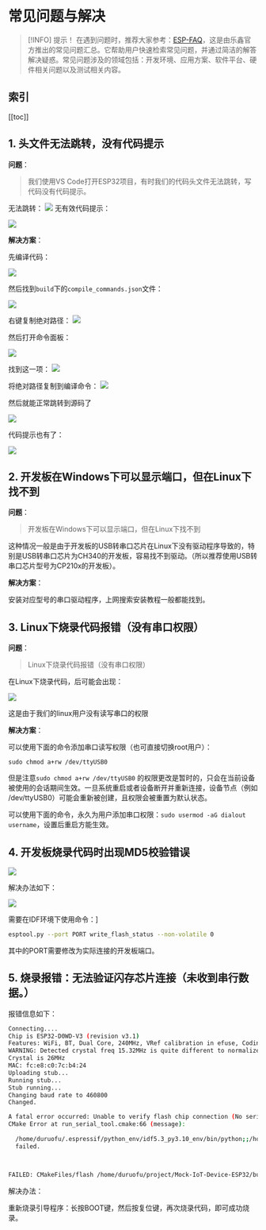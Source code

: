 # 常见问题与解决


> [!INFO]  提示！
> 在遇到问题时，推荐大家参考：[ESP-FAQ](https://docs.espressif.com/projects/esp-faq/zh_CN/latest/index.html)，这是由乐鑫官方推出的常见问题汇总。它帮助用户快速检索常见问题，并通过简洁的解答解决疑惑。常见问题涉及的领域包括：开发环境、应用方案、软件平台、硬件相关问题以及测试相关内容。  

## 索引

[[toc]]
## 1. 头文件无法跳转，没有代码提示

**问题**：

>我们使用VS Code打开ESP32项目，有时我们的代码头文件无法跳转，写代码没有代码提示。

无法跳转：
![](attachments/20240129231028.png)
无有效代码提示：

![](attachments/20240129232435.png)

**解决方案**：

先编译代码：

![](attachments/20240129231103.png)

然后找到`build`下的`compile_commands.json`文件：

![](attachments/20240129231253.png)

右键复制绝对路径：
![](attachments/20240129231616.png)

然后打开命令面板：

![](attachments/20240129231412.png)

找到这一项：
![](attachments/20240129231444.png)

将绝对路径复制到编译命令：
![](attachments/20240129231711.png)


然后就能正常跳转到源码了

![](attachments/20240129231954.png)

代码提示也有了：

![](attachments/20240129232230.png)

## 2. 开发板在Windows下可以显示端口，但在Linux下找不到

 **问题**：

>开发板在Windows下可以显示端口，但在Linux下找不到

这种情况一般是由于开发板的USB转串口芯片在Linux下没有驱动程序导致的，特别是USB转串口芯片为CH340的开发板，容易找不到驱动。（所以推荐使用USB转串口芯片型号为CP210x的开发板）。

**解决方案**：

安装对应型号的串口驱动程序，上网搜索安装教程一般都能找到。


## 3. Linux下烧录代码报错（没有串口权限）

**问题**：

>Linux下烧录代码报错（没有串口权限）

在Linux下烧录代码，后可能会出现：

![](attachments/20250107091923.png)

这是由于我们的linux用户没有读写串口的权限

**解决方案**：

可以使用下面的命令添加串口读写权限（也可直接切换root用户）：

```
sudo chmod a+rw /dev/ttyUSB0
```

但是注意`sudo chmod a+rw /dev/ttyUSB0` 的权限更改是暂时的，只会在当前设备被使用的会话期间生效。一旦系统重启或者设备断开并重新连接，设备节点（例如 /dev/ttyUSB0）可能会重新被创建，且权限会被重置为默认状态。

可以使用下面的命令，永久为用户添加串口权限：`sudo usermod -aG dialout username`，设置后重启方能生效。

## 4. 开发板烧录代码时出现MD5校验错误

![](attachments/Pasted%20image%2020250210094506.png)

解决办法如下：

![](attachments/Pasted%20image%2020250210094818.png)

需要在IDF环境下使用命令：]

```bash
esptool.py --port PORT write_flash_status --non-volatile 0
```

其中的PORT需要修改为实际连接的开发板端口。


## 5. 烧录报错：无法验证闪存芯片连接（未收到串行数据。）

报错信息如下：

```bash
Connecting....
Chip is ESP32-D0WD-V3 (revision v3.1)
Features: WiFi, BT, Dual Core, 240MHz, VRef calibration in efuse, Coding Scheme None
WARNING: Detected crystal freq 15.32MHz is quite different to normalized freq 26MHz. Unsupported crystal in use?
Crystal is 26MHz
MAC: fc:e8:c0:7c:b4:24
Uploading stub...
Running stub...
Stub running...
Changing baud rate to 460800
Changed.

A fatal error occurred: Unable to verify flash chip connection (No serial data received.).
CMake Error at run_serial_tool.cmake:66 (message):
  
  /home/duruofu/.espressif/python_env/idf5.3_py3.10_env/bin/python;;/home/duruofu/esp32/esp-idf-v5.3/components/esptool_py/esptool/esptool.py;--chip;esp32
  failed.



FAILED: CMakeFiles/flash /home/duruofu/project/Mock-IoT-Device-ESP32/build/CMakeFiles/flash
```

解决办法：

重新烧录引导程序：长按BOOT键，然后按复位键，再次烧录代码，即可成功烧录。